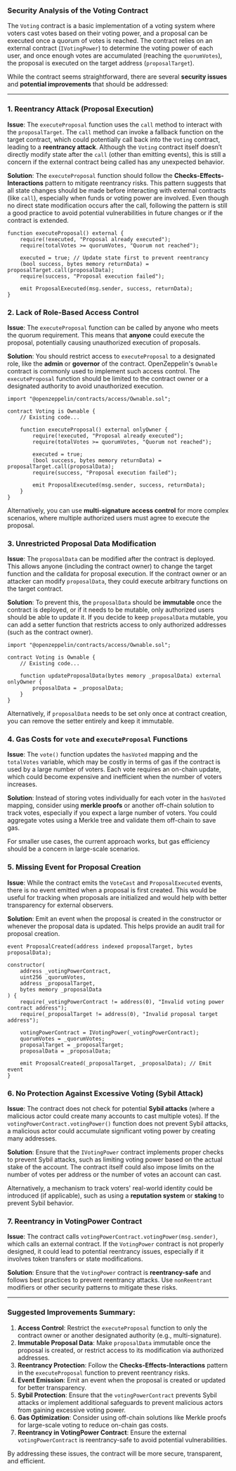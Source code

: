 ### Security Analysis of the Voting Contract

The `Voting` contract is a basic implementation of a voting system where voters cast votes based on their voting power, and a proposal can be executed once a quorum of votes is reached. The contract relies on an external contract (`IVotingPower`) to determine the voting power of each user, and once enough votes are accumulated (reaching the `quorumVotes`), the proposal is executed on the target address (`proposalTarget`).

While the contract seems straightforward, there are several **security issues** and **potential improvements** that should be addressed:

---

### 1. **Reentrancy Attack (Proposal Execution)**

**Issue**: The `executeProposal` function uses the `call` method to interact with the `proposalTarget`. The `call` method can invoke a fallback function on the target contract, which could potentially call back into the `Voting` contract, leading to a **reentrancy attack**. Although the `Voting` contract itself doesn’t directly modify state after the `call` (other than emitting events), this is still a concern if the external contract being called has any unexpected behavior.

**Solution**: The `executeProposal` function should follow the **Checks-Effects-Interactions** pattern to mitigate reentrancy risks. This pattern suggests that all state changes should be made before interacting with external contracts (like `call`), especially when funds or voting power are involved. Even though no direct state modification occurs after the call, following the pattern is still a good practice to avoid potential vulnerabilities in future changes or if the contract is extended.

```solidity
function executeProposal() external {
    require(!executed, "Proposal already executed");
    require(totalVotes >= quorumVotes, "Quorum not reached");

    executed = true; // Update state first to prevent reentrancy
    (bool success, bytes memory returnData) = proposalTarget.call(proposalData);
    require(success, "Proposal execution failed");

    emit ProposalExecuted(msg.sender, success, returnData);
}
```

### 2. **Lack of Role-Based Access Control**

**Issue**: The `executeProposal` function can be called by anyone who meets the quorum requirement. This means that **anyone** could execute the proposal, potentially causing unauthorized execution of proposals.

**Solution**: You should restrict access to `executeProposal` to a designated role, like the **admin** or **governor** of the contract. OpenZeppelin's `Ownable` contract is commonly used to implement such access control. The `executeProposal` function should be limited to the contract owner or a designated authority to avoid unauthorized execution.

```solidity
import "@openzeppelin/contracts/access/Ownable.sol";

contract Voting is Ownable {
    // Existing code...
    
    function executeProposal() external onlyOwner {
        require(!executed, "Proposal already executed");
        require(totalVotes >= quorumVotes, "Quorum not reached");

        executed = true;
        (bool success, bytes memory returnData) = proposalTarget.call(proposalData);
        require(success, "Proposal execution failed");

        emit ProposalExecuted(msg.sender, success, returnData);
    }
}
```

Alternatively, you can use **multi-signature access control** for more complex scenarios, where multiple authorized users must agree to execute the proposal.

### 3. **Unrestricted Proposal Data Modification**

**Issue**: The `proposalData` can be modified after the contract is deployed. This allows anyone (including the contract owner) to change the target function and the calldata for proposal execution. If the contract owner or an attacker can modify `proposalData`, they could execute arbitrary functions on the target contract.

**Solution**: To prevent this, the `proposalData` should be **immutable** once the contract is deployed, or if it needs to be mutable, only authorized users should be able to update it. If you decide to keep `proposalData` mutable, you can add a setter function that restricts access to only authorized addresses (such as the contract owner).

```solidity
import "@openzeppelin/contracts/access/Ownable.sol";

contract Voting is Ownable {
    // Existing code...
    
    function updateProposalData(bytes memory _proposalData) external onlyOwner {
        proposalData = _proposalData;
    }
}
```

Alternatively, if `proposalData` needs to be set only once at contract creation, you can remove the setter entirely and keep it immutable.

### 4. **Gas Costs for `vote` and `executeProposal` Functions**

**Issue**: The `vote()` function updates the `hasVoted` mapping and the `totalVotes` variable, which may be costly in terms of gas if the contract is used by a large number of voters. Each vote requires an on-chain update, which could become expensive and inefficient when the number of voters increases.

**Solution**: Instead of storing votes individually for each voter in the `hasVoted` mapping, consider using **merkle proofs** or another off-chain solution to track votes, especially if you expect a large number of voters. You could aggregate votes using a Merkle tree and validate them off-chain to save gas.

For smaller use cases, the current approach works, but gas efficiency should be a concern in large-scale scenarios.

### 5. **Missing Event for Proposal Creation**

**Issue**: While the contract emits the `VoteCast` and `ProposalExecuted` events, there is no event emitted when a proposal is first created. This would be useful for tracking when proposals are initialized and would help with better transparency for external observers.

**Solution**: Emit an event when the proposal is created in the constructor or whenever the proposal data is updated. This helps provide an audit trail for proposal creation.

```solidity
event ProposalCreated(address indexed proposalTarget, bytes proposalData);

constructor(
    address _votingPowerContract,
    uint256 _quorumVotes,
    address _proposalTarget,
    bytes memory _proposalData
) {
    require(_votingPowerContract != address(0), "Invalid voting power contract address");
    require(_proposalTarget != address(0), "Invalid proposal target address");
    
    votingPowerContract = IVotingPower(_votingPowerContract);
    quorumVotes = _quorumVotes;
    proposalTarget = _proposalTarget;
    proposalData = _proposalData;

    emit ProposalCreated(_proposalTarget, _proposalData); // Emit event
}
```

### 6. **No Protection Against Excessive Voting (Sybil Attack)**

**Issue**: The contract does not check for potential **Sybil attacks** (where a malicious actor could create many accounts to cast multiple votes). If the `votingPowerContract.votingPower()` function does not prevent Sybil attacks, a malicious actor could accumulate significant voting power by creating many addresses.

**Solution**: Ensure that the `IVotingPower` contract implements proper checks to prevent Sybil attacks, such as limiting voting power based on the actual stake of the account. The contract itself could also impose limits on the number of votes per address or the number of votes an account can cast.

Alternatively, a mechanism to track voters' real-world identity could be introduced (if applicable), such as using a **reputation system** or **staking** to prevent Sybil behavior.

### 7. **Reentrancy in VotingPower Contract**

**Issue**: The contract calls `votingPowerContract.votingPower(msg.sender)`, which calls an external contract. If the `VotingPower` contract is not properly designed, it could lead to potential reentrancy issues, especially if it involves token transfers or state modifications.

**Solution**: Ensure that the `VotingPower` contract is **reentrancy-safe** and follows best practices to prevent reentrancy attacks. Use `nonReentrant` modifiers or other security patterns to mitigate these risks.

---

### Suggested Improvements Summary:

1. **Access Control**: Restrict the `executeProposal` function to only the contract owner or another designated authority (e.g., multi-signature).
2. **Immutable Proposal Data**: Make `proposalData` immutable once the proposal is created, or restrict access to its modification via authorized addresses.
3. **Reentrancy Protection**: Follow the **Checks-Effects-Interactions** pattern in the `executeProposal` function to prevent reentrancy risks.
4. **Event Emission**: Emit an event when the proposal is created or updated for better transparency.
5. **Sybil Protection**: Ensure that the `votingPowerContract` prevents Sybil attacks or implement additional safeguards to prevent malicious actors from gaining excessive voting power.
6. **Gas Optimization**: Consider using off-chain solutions like Merkle proofs for large-scale voting to reduce on-chain gas costs.
7. **Reentrancy in VotingPower Contract**: Ensure the external `votingPowerContract` is reentrancy-safe to avoid potential vulnerabilities.

By addressing these issues, the contract will be more secure, transparent, and efficient.